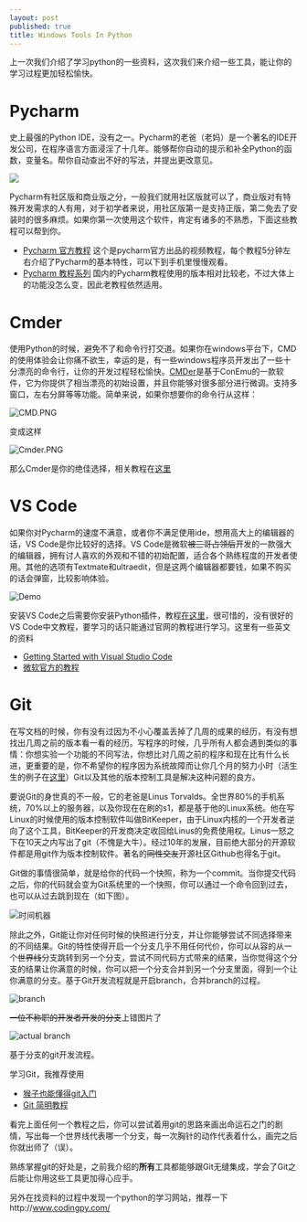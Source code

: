 ```yaml
---
layout: post
published: true
title: Windows Tools In Python
---
```

上一次我们介绍了学习python的一些资料，这次我们来介绍一些工具，能让你的学习过程更加轻松愉快。

# Pycharm

史上最强的Python IDE，没有之一。Pycharm的老爸（老妈）是一个著名的IDE开发公司，在程序语言方面浸淫了十几年。能够帮你自动的提示和补全Python的函数，变量名。帮你自动查出不好的写法，并提出更改意见。

![](https://www.jetbrains.com/pycharm/img/screenshots/simpleLook@2x.jpg)

Pycharm有社区版和商业版之分，一般我们就用社区版就可以了，商业版对有特殊开发需求的人有用，对于初学者来说，用社区版第一是支持正版，第二免去了安装时的很多麻烦。如果你第一次使用这个软件，肯定有诸多的不熟悉，下面这些教程可以帮到你。

* [Pycharm 官方教程](https://www.youtube.com/watch?v=5rSBPGGLkW0) 这个是pycharm官方出品的视频教程，每个教程5分钟左右介绍了Pycharm的基本特性，可以下到手机里慢慢观看。
* [Pycharm 教程系列](http://blog.csdn.net/chenggong2dm/article/details/9365437) 国内的Pycharm教程使用的版本相对比较老，不过大体上的功能没怎么变，因此老教程依然适用。

# Cmder

使用Python的时候，避免不了和命令行打交道。如果你在windows平台下，CMD的使用体验会让你痛不欲生，幸运的是，有一些windows程序员开发出了一些十分漂亮的命令行，让你的开发过程轻松愉快。[CMDer](http://cmder.net/)是基于ConEmu的一款软件，它为你提供了相当漂亮的初始设置，并且你能够对很多部分进行微调。支持多窗口，左右分屏等等功能。简单来说，如果你想要你的命令行从这样：

![CMD.PNG]({{site.baseurl}}/imgs/CMD.PNG)

变成这样

![Cmder.PNG]({{site.baseurl}}/imgs/Cmder.PNG)

那么Cmder是你的绝佳选择，相关教程在[这里](http://bg.biedalian.com/2014/09/11/cmder.html)

# VS Code

如果你对Pycharm的速度不满意，或者你不满足使用ide，想用高大上的编辑器的话，VS Code是你比较好的选择。VS Code是微软~~被三哥占领后~~开发的一款强大的编辑器，拥有讨人喜欢的外观和不错的初始配置，适合各个熟练程度的开发者使用。其他的选项有Textmate和ultraedit，但是这两个编辑器都要钱，如果不购买的话会弹窗，比较影响体验。

![Demo](https://raw.githubusercontent.com/DonJayamanne/pythonVSCode/master/images/general.gif)

安装VS Code之后需要你安装Python插件，教程[在这里](https://code.visualstudio.com/docs/languages/python)，很可惜的，没有很好的VS Code中文教程，要学习的话只能通过官网的教程进行学习。这里有一些英文的资料

* [Getting Started with Visual Studio Code](https://johnpapa.net/getting-started-with-visual-studio-code/)
* [微软官方的教程](https://code.visualstudio.com/Docs)

# Git

在写文档的时候，你有没有过因为不小心覆盖丢掉了几周的成果的经历，有没有想找出几周之前的版本看一看的经历。写程序的时候，几乎所有人都会遇到类似的事情：你想实验一个功能的不同写法，你想比对几周之前的程序和现在比有什么长进，更重要的是，你不希望你的程序因为系统故障而让你几个月的努力小时（活生生的例子在[这里]()）Git以及其他的版本控制工具是解决这种问题的良方。

要说Git的身世真的不一般，它的老爸是Linus Torvalds。全世界80%的手机系统，70%以上的服务器，以及你现在在刷的s1，都是基于他的Linux系统。他在写Linux的时候使用的版本控制软件叫做BitKeeper，由于Linux内核的一个开发者逆向了这个工具，BitKeeper的开发商决定收回给Linus的免费使用权。Linus一怒之下在10天之内写出了git（不愧是大牛）。经过10年的发展，目前绝大部分的开源软件都是用git作为版本控制软件。著名的~~同性交友~~开源社区Github也得名于git。

Git做的事情很简单，就是给你的代码一个快照，称为一个commit。当你提交代码之后，你的代码就会变为Git系统里的一个快照，你可以通过一个命令回到过去，也可以从过去跳到现在（如下图）。

![时间机器](http://ww2.sinaimg.cn/large/005YbJb3jw1ez0n4u35ucj30f008gdg1.jpg)

除此之外，Git能让你对任何时候的快照进行分支，并让你能够尝试不同选择带来的不同结果。Git的特性使得开启一个分支几乎不用任何代价，你可以从容的从一个~~世界线~~分支跳转到另一个分支，尝试不同代码方式带来的结果，当你觉得这个分支的结果让你满意的时候，你可以把一个分支合并到另一个分支里面，得到一个让你满意的分支。基于Git开发流程就是开启branch，合并branch的过程。

![branch](http://ww1.sinaimg.cn/large/670a5e4fgw1f5fgpgl12hj20wj18gawj.jpg)

~~一位不称职的开发者开发的分支~~上错图片了

![actual branch](http://i.stack.imgur.com/F00b8.png)

基于分支的git开发流程。

学习Git，我推荐使用

* [猴子也能懂得git入门](http://backlogtool.com/git-guide/cn/)
* [Git 简明教程](https://lvwzhen.gitbooks.io/git-tutorial/content/index.html)

看完上面任何一个教程之后，你可以尝试着用git的思路来画出命运石之门的剧情，写出每一个世界线代表哪一个分支，每一次胸针的动作代表着什么，画完之后你就出师了（误）。

熟练掌握git的好处是，之前我介绍的**所有**工具都能够跟Git无缝集成，学会了Git之后能让你用这些工具更加得心应手。

另外在找资料的过程中发现一个python的学习网站，推荐一下http://www.codingpy.com/
